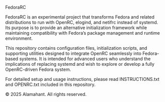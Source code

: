 FedoraRC

FedoraRC is an experimental project that transforms Fedora and related distributions to run with OpenRC, elogind, and netifrc instead of systemd.
Its purpose is to provide an alternative initialization framework while maintaining compatibility with Fedora’s package management and runtime environment.

This repository contains configuration files, initialization scripts, and supporting utilities designed to integrate OpenRC seamlessly into Fedora-based systems.
It is intended for advanced users who understand the implications of replacing systemd and wish to explore or develop a fully OpenRC-driven Fedora system.

For detailed setup and usage instructions, please read INSTRUCTIONS.txt and OPENRC.txt included in this repository.

© 2025 Alamahant. All rights reserved.